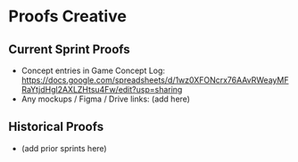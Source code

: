 ﻿# Proofs  Creative

## Current Sprint Proofs
- Concept entries in Game Concept Log: https://docs.google.com/spreadsheets/d/1wz0XFONcrx76AAvRWeayMFRaYtjdHgl2AXLZHtsu4Fw/edit?usp=sharing
- Any mockups / Figma / Drive links: (add here)

## Historical Proofs
- (add prior sprints here)
